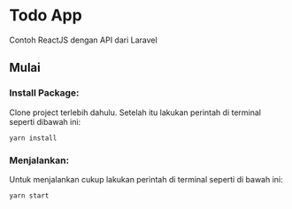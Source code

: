 # Todo App

Contoh ReactJS dengan API dari Laravel

## Mulai

### Install Package:

Clone project terlebih dahulu. Setelah itu lakukan perintah di terminal seperti dibawah ini:
```
yarn install
```

### Menjalankan:

Untuk menjalankan cukup lakukan perintah di terminal seperti di bawah ini:
```
yarn start
```
